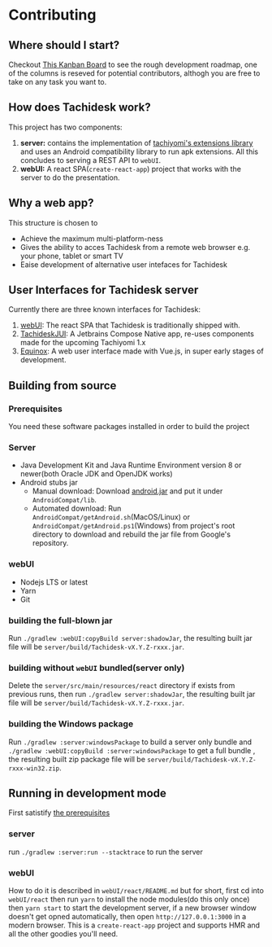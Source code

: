 # Contributing
## Where should I start?
Checkout [This Kanban Board](https://github.com/Suwayomi/Tachidesk/projects/1) to see the rough development roadmap, one of the columns is reseved for potential contributors, althogh you are free to take on any task you want to.

## How does Tachidesk work?
This project has two components: 
1. **server:** contains the implementation of [tachiyomi's extensions library](https://github.com/tachiyomiorg/extensions-lib) and uses an Android compatibility library to run apk extensions. All this concludes to serving a REST API to `webUI`.
2. **webUI:** A react SPA(`create-react-app`) project that works with the server to do the presentation.

## Why a web app?
This structure is chosen to
- Achieve the maximum multi-platform-ness
- Gives the ability to acces Tachidesk from a remote web browser e.g. your phone, tablet or smart TV
- Eaise development of alternative user intefaces for Tachidesk

## User Interfaces for Tachidesk server
Currently there are three known interfaces for Tachidesk:
1. [webUI](https://github.com/Suwayomi/Tachidesk/tree/master/webUI/react): The react SPA that Tachidesk is traditionally shipped with.
2. [TachideskJUI](https://github.com/Suwayomi/TachideskJUI): A Jetbrains Compose Native app, re-uses components made for the upcoming Tachiyomi 1.x
3. [Equinox](https://github.com/Suwayomi/Equinox): A web user interface made with Vue.js, in super early stages of development.

## Building from source
### Prerequisites
You need these software packages installed in order to build the project
### Server
- Java Development Kit and Java Runtime Environment version 8 or newer(both Oracle JDK and OpenJDK works)
- Android stubs jar
    - Manual download: Download [android.jar](https://raw.githubusercontent.com/Suwayomi/Tachidesk/android-jar/android.jar) and put it under `AndroidCompat/lib`.
    -  Automated download: Run `AndroidCompat/getAndroid.sh`(MacOS/Linux) or `AndroidCompat/getAndroid.ps1`(Windows) from project's root directory to download and rebuild the jar file from Google's repository.
### webUI
- Nodejs LTS or latest
- Yarn
- Git
### building the full-blown jar
Run `./gradlew :webUI:copyBuild server:shadowJar`, the resulting built jar file will be `server/build/Tachidesk-vX.Y.Z-rxxx.jar`.
### building without `webUI` bundled(server only)
Delete the `server/src/main/resources/react` directory if exists from previous runs, then run `./gradlew server:shadowJar`, the resulting built jar file will be `server/build/Tachidesk-vX.Y.Z-rxxx.jar`.
### building the Windows package
Run `./gradlew :server:windowsPackage` to build a server only bundle and `./gradlew :webUI:copyBuild :server:windowsPackage` to get a full bundle , the resulting built zip package file will be `server/build/Tachidesk-vX.Y.Z-rxxx-win32.zip`.
## Running in development mode
First satistify [the prerequisites](#prerequisites)
### server
run `./gradlew :server:run --stacktrace` to run the server
### webUI
How to do it is described in `webUI/react/README.md` but for short,
 first cd into `webUI/react` then run `yarn` to install the node modules(do this only once)
 then `yarn start` to start the development server, if a new browser window doesn't get opned automatically,
 then open `http://127.0.0.1:3000` in a modern browser. This is a `create-react-app` project
 and supports HMR and all the other goodies you'll need.

